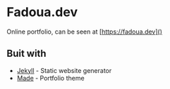 # Fadoua.dev #

Online portfolio, can be seen at [https://fadoua.dev]()

## Buit with ##
- [Jekyll](https://jekyllrb.com) - Static website generator
- [Made](https://made.jekyllthemes.io) - Portfolio theme